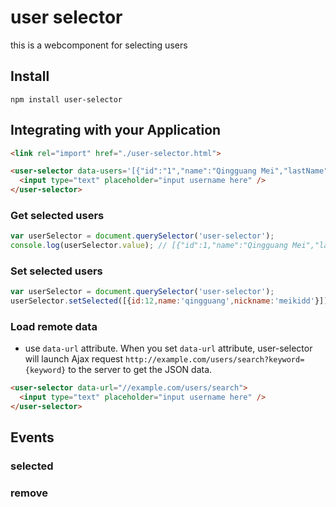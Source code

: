 # user selector
this is a webcomponent for selecting users

## Install
```
npm install user-selector
```

## Integrating with your Application
```html
<link rel="import" href="./user-selector.html">
```

```html
<user-selector data-users='[{"id":"1","name":"Qingguang Mei","lastName":"Mei"},{"id":"3","name":"Ying Cheng","lastName":"Cheng"},{"id":"4","name":"Qianhe Mei","lastName":"Mei"}]'>
  <input type="text" placeholder="input username here" />
</user-selector>
```

### Get selected users

```js
var userSelector = document.querySelector('user-selector');
console.log(userSelector.value); // [{"id":1,"name":"Qingguang Mei","lastName":"Mei"}]
```

### Set selected users
```js
var userSelector = document.querySelector('user-selector');
userSelector.setSelected([{id:12,name:'qingguang',nickname:'meikidd'}]);

```
### Load remote data
- use `data-url` attribute. When you set `data-url` attribute, user-selector will launch Ajax request `http://example.com/users/search?keyword={keyword}` to the server to get the JSON data.

```html
<user-selector data-url="//example.com/users/search">
  <input type="text" placeholder="input username here" />
</user-selector>
```

## Events

### selected


### remove
